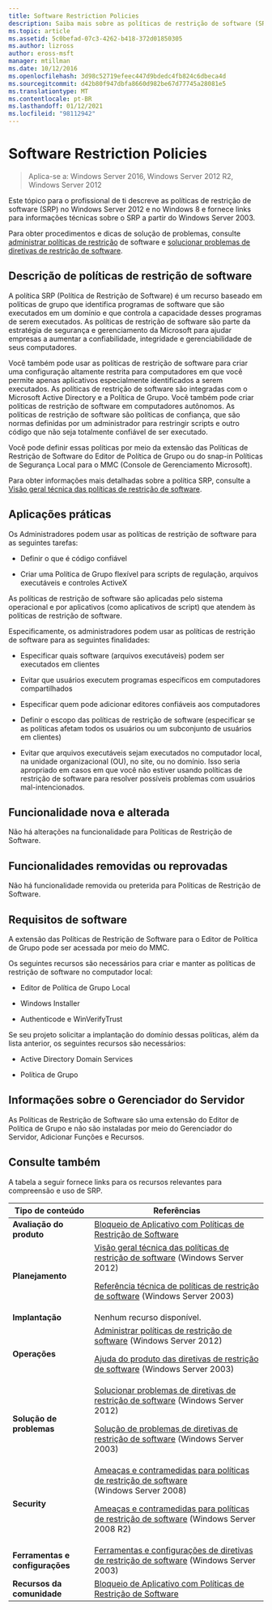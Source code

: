 ```yaml
---
title: Software Restriction Policies
description: Saiba mais sobre as políticas de restrição de software (SRP) no Windows Server 2012 e no Windows 8 e encontre links para informações técnicas sobre o SRP a partir do Windows Server 2003.
ms.topic: article
ms.assetid: 5c0befad-07c3-4262-b418-372d01850305
ms.author: lizross
author: eross-msft
manager: mtillman
ms.date: 10/12/2016
ms.openlocfilehash: 3d98c52719efeec447d9bdedc4fb824c6dbeca4d
ms.sourcegitcommit: d42b80f947dbfa8660d982be67d77745a28081e5
ms.translationtype: MT
ms.contentlocale: pt-BR
ms.lasthandoff: 01/12/2021
ms.locfileid: "98112942"
---
```

# <a name="software-restriction-policies"></a>Software Restriction Policies

>Aplica-se a: Windows Server 2016, Windows Server 2012 R2, Windows Server 2012

Este tópico para o profissional de ti descreve as políticas de restrição de software (SRP) no Windows Server 2012 e no Windows 8 e fornece links para informações técnicas sobre o SRP a partir do Windows Server 2003.

Para obter procedimentos e dicas de solução de problemas, consulte [administrar políticas de restrição](administer-software-restriction-policies.md) de software e [solucionar problemas de diretivas de restrição de software](troubleshoot-software-restriction-policies.md).

## <a name="software-restriction-policies-description"></a><a name="BKMK_OVER"></a>Descrição de políticas de restrição de software
A política SRP (Política de Restrição de Software) é um recurso baseado em políticas de grupo que identifica programas de software que são executados em um domínio e que controla a capacidade desses programas de serem executados. As políticas de restrição de software são parte da estratégia de segurança e gerenciamento da Microsoft para ajudar empresas a aumentar a confiabilidade, integridade e gerenciabilidade de seus computadores.

Você também pode usar as políticas de restrição de software para criar uma configuração altamente restrita para computadores em que você permite apenas aplicativos especialmente identificados a serem executados. As políticas de restrição de software são integradas com o Microsoft Active Directory e a Política de Grupo. Você também pode criar políticas de restrição de software em computadores autônomos. As políticas de restrição de software são políticas de confiança, que são normas definidas por um administrador para restringir scripts e outro código que não seja totalmente confiável de ser executado.

Você pode definir essas políticas por meio da extensão das Políticas de Restrição de Software do Editor de Política de Grupo ou do snap-in Políticas de Segurança Local para o MMC (Console de Gerenciamento Microsoft).

Para obter informações mais detalhadas sobre a política SRP, consulte a [Visão geral técnica das políticas de restrição de software](software-restriction-policies-technical-overview.md).

## <a name="practical-applications"></a><a name="BKMK_APP"></a>Aplicações práticas
Os Administradores podem usar as políticas de restrição de software para as seguintes tarefas:

-   Definir o que é código confiável

-   Criar uma Política de Grupo flexível para scripts de regulação, arquivos executáveis e controles ActiveX

As políticas de restrição de software são aplicadas pelo sistema operacional e por aplicativos (como aplicativos de script) que atendem às políticas de restrição de software.

Especificamente, os administradores podem usar as políticas de restrição de software para as seguintes finalidades:

-   Especificar quais software (arquivos executáveis) podem ser executados em clientes

-   Evitar que usuários executem programas específicos em computadores compartilhados

-   Especificar quem pode adicionar editores confiáveis aos computadores

-   Definir o escopo das políticas de restrição de software (especificar se as políticas afetam todos os usuários ou um subconjunto de usuários em clientes)

-   Evitar que arquivos executáveis sejam executados no computador local, na unidade organizacional (OU), no site, ou no domínio. Isso seria apropriado em casos em que você não estiver usando políticas de restrição de software para resolver possíveis problemas com usuários mal-intencionados.

## <a name="new-and-changed-functionality"></a><a name="BKMK_NEW"></a>Funcionalidade nova e alterada
Não há alterações na funcionalidade para Políticas de Restrição de Software.

## <a name="removed-or-deprecated-functionality"></a><a name="BKMK_DEP"></a>Funcionalidades removidas ou reprovadas
Não há funcionalidade removida ou preterida para Políticas de Restrição de Software.

## <a name="software-requirements"></a><a name="BKMK_SOFT"></a>Requisitos de software
A extensão das Políticas de Restrição de Software para o Editor de Política de Grupo pode ser acessada por meio do MMC.

Os seguintes recursos são necessários para criar e manter as políticas de restrição de software no computador local:

-   Editor de Política de Grupo Local

-   Windows Installer

-   Authenticode e WinVerifyTrust

Se seu projeto solicitar a implantação do domínio dessas políticas, além da lista anterior, os seguintes recursos são necessários:

-   Active Directory Domain Services

-   Política de Grupo

## <a name="server-manager-information"></a><a name="BKMK_INSTALL"></a>Informações sobre o Gerenciador do Servidor
As Políticas de Restrição de Software são uma extensão do Editor de Política de Grupo e não são instaladas por meio do Gerenciador do Servidor, Adicionar Funções e Recursos.

## <a name="see-also"></a><a name="BKMK_LINKS"></a>Consulte também
A tabela a seguir fornece links para os recursos relevantes para compreensão e uso de SRP.

|Tipo de conteúdo|Referências|
|--------|-------|
|**Avaliação do produto**|[Bloqueio de Aplicativo com Políticas de Restrição de Software](/previous-versions/technet-magazine/cc510322(v=msdn.10)?pr=blog)|
|**Planejamento**|[Visão geral técnica das políticas de restrição de software](software-restriction-policies-technical-overview.md) (Windows Server 2012)<p>[Referência técnica de políticas de restrição de software](/previous-versions/windows/it-pro/windows-server-2003/cc728085(v=ws.10)) (Windows Server 2003)|
|**Implantação**|Nenhum recurso disponível.|
|**Operações**|[Administrar políticas de restrição de software](administer-software-restriction-policies.md) (Windows Server 2012)<p>[Ajuda do produto das diretivas de restrição de software](/previous-versions/windows/it-pro/windows-server-2003/cc779607(v=ws.10)) (Windows Server 2003)|
|**Solução de problemas**|[Solucionar problemas de diretivas de restrição de software](troubleshoot-software-restriction-policies.md) (Windows Server 2012)<p>[Solução de problemas de diretivas de restrição de software](/previous-versions/windows/it-pro/windows-server-2003/cc737011(v=ws.10)) (Windows Server 2003)|
|**Security**|[Ameaças e contramedidas para políticas de restrição de software](/previous-versions/windows/it-pro/windows-server-2008-R2-and-2008/dd349795(v=ws.10)) (Windows Server 2008)<p>[Ameaças e contramedidas para políticas de restrição de software](/previous-versions/windows/it-pro/windows-server-2008-R2-and-2008/hh125926(v=ws.10)) (Windows Server 2008 R2)|
|**Ferramentas e configurações**|[Ferramentas e configurações de diretivas de restrição de software](/previous-versions/windows/it-pro/windows-server-2003/cc782454(v=ws.10)) (Windows Server 2003)|
|**Recursos da comunidade**|[Bloqueio de Aplicativo com Políticas de Restrição de Software](/previous-versions/technet-magazine/cc510322(v=msdn.10)?pr=blog)|
